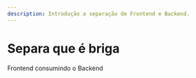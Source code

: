 ```yaml
---
description: Introdução a separação de Frontend e Backend.
---
```


# Separa que é briga

Frontend consumindo o Backend
